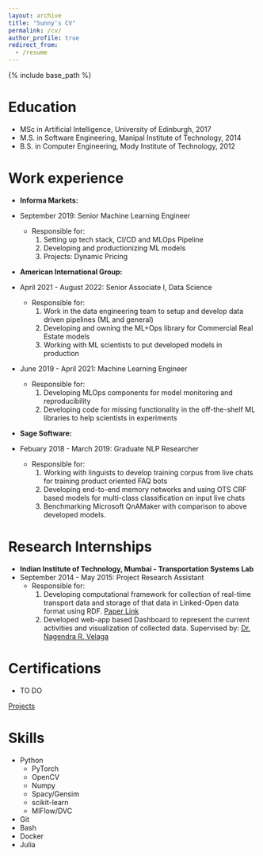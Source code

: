 ```yaml
---
layout: archive
title: "Sunny's CV"
permalink: /cv/
author_profile: true
redirect_from:
  - /resume
---
```


{% include base_path %}

Education
======
* MSc in Artificial Intelligence, University of Edinburgh, 2017
* M.S. in Software Engineering, Manipal Institute of Technology, 2014
* B.S. in Computer Engineering, Mody Institute of Technology, 2012

Work experience
======
* **Informa Markets:**
* September 2019: Senior Machine Learning Engineer
  * Responsible for: 
    1. Setting up tech stack, CI/CD and MLOps Pipeline
    2. Developing and productionizing ML models
    3. Projects: Dynamic Pricing

* **American International Group:** 
* April 2021 - August 2022: Senior Associate I, Data Science
  * Responsible for:
    1. Work in the data engineering team to setup and develop data driven pipelines (ML and general)
    2. Developing and owning the ML+Ops library for Commercial Real Estate models
    3. Working with ML scientists to put developed models in production
* June 2019 - April 2021: Machine Learning Engineer
  * Responsible for:
    1. Developing MLOps components for model monitoring and reproducibility
    2. Developing code for missing functionality in the off-the-shelf ML libraries to help scientists in experiments

* **Sage Software:**
* Febuary 2018 - March 2019: Graduate NLP Researcher
  * Responsible for:
    1. Working with linguists to develop training corpus from live chats for training product oriented FAQ bots
    2. Developing end-to-end memory networks and using OTS CRF based models for multi-class classification on input live chats
    3. Benchmarking Microsoft QnAMaker with comparison to above developed models.

Research Internships
======
* **Indian Institute of Technology, Mumbai - Transportation Systems Lab**
* September 2014 - May 2015: Project Research Assistant
  * Responsible for:
    1. Developing computational framework for collection of real-time transport data and storage of that data in Linked-Open data format using RDF. [Paper Link](https://trid.trb.org/view/1438224) 
    2. Developed web-app based Dashboard to represent the current activities and visualization of collected data. 
  Supervised by: [Dr. Nagendra R. Velaga](https://www.civil.iitb.ac.in/~velaga/)


Certifications
======
* TO DO

[Projects](/portfolio.html)
  
Skills
======
* Python
  * PyTorch
  * OpenCV
  * Numpy
  * Spacy/Gensim
  * scikit-learn
  * MlFlow/DVC
* Git
* Bash
* Docker
* Julia
